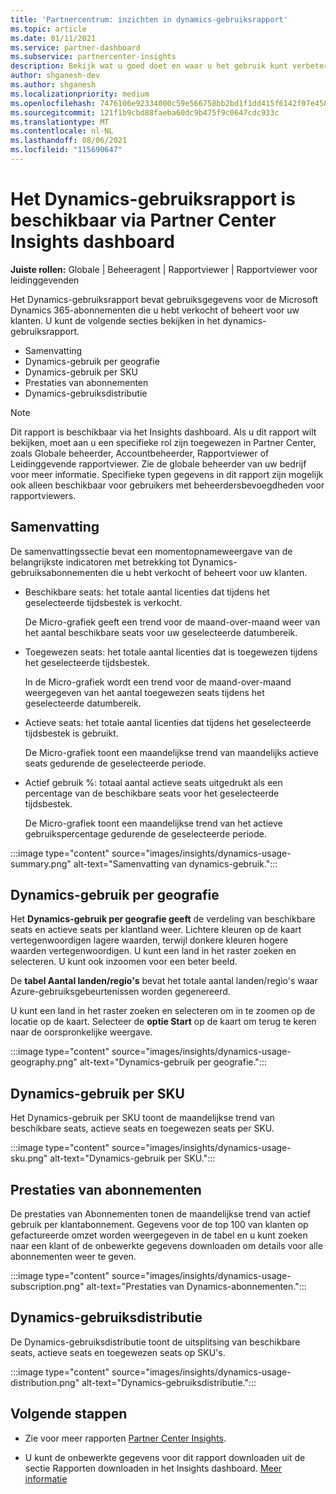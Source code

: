 ```yaml
---
title: 'Partnercentrum: inzichten in dynamics-gebruiksrapport'
ms.topic: article
ms.date: 01/11/2021
ms.service: partner-dashboard
ms.subservice: partnercenter-insights
description: Bekijk wat u goed doet en waar u het gebruik kunt verbeteren van Dynamics-abonnementen die u voor uw klanten verkoopt of beheert.
author: shganesh-dev
ms.author: shganesh
ms.localizationpriority: medium
ms.openlocfilehash: 7476106e92334000c59e566758bb2bd1f1dd415f6142f07e458b2aa9f5c62b41
ms.sourcegitcommit: 121f1b9cbd88faeba60dc9b475f9c0647cdc933c
ms.translationtype: MT
ms.contentlocale: nl-NL
ms.lasthandoff: 08/06/2021
ms.locfileid: "115690647"
---
```

# <a name="dynamics-usage-report-available-from-the-partner-center-insights-dashboard"></a>Het Dynamics-gebruiksrapport is beschikbaar via Partner Center Insights dashboard

**Juiste rollen:** Globale | Beheeragent | Rapportviewer | Rapportviewer voor leidinggevenden

Het Dynamics-gebruiksrapport bevat gebruiksgegevens voor de Microsoft Dynamics 365-abonnementen die u hebt verkocht of beheert voor uw klanten. U kunt de volgende secties bekijken in het dynamics-gebruiksrapport.

- Samenvatting
- Dynamics-gebruik per geografie
- Dynamics-gebruik per SKU
- Prestaties van abonnementen
- Dynamics-gebruiksdistributie

 > [!NOTE]
 > Dit rapport is beschikbaar via het Insights dashboard. Als u dit rapport wilt bekijken, moet aan u een specifieke rol zijn toegewezen in Partner Center, zoals Globale beheerder, Accountbeheerder, Rapportviewer of Leidinggevende rapportviewer. Zie de globale beheerder van uw bedrijf voor meer informatie. Specifieke typen gegevens in dit rapport zijn mogelijk ook alleen beschikbaar voor gebruikers met beheerdersbevoegdheden voor rapportviewers.

## <a name="summary"></a>Samenvatting

De samenvattingssectie bevat een momentopnameweergave van de belangrijkste indicatoren met betrekking tot Dynamics-gebruiksabonnementen die u hebt verkocht of beheert voor uw klanten.  

- Beschikbare seats: het totale aantal licenties dat tijdens het geselecteerde tijdsbestek is verkocht.

   De Micro-grafiek geeft een trend voor de maand-over-maand weer van het aantal beschikbare seats voor uw geselecteerde datumbereik.

- Toegewezen seats: het totale aantal licenties dat is toegewezen tijdens het geselecteerde tijdsbestek.

   In de Micro-grafiek wordt een trend voor de maand-over-maand weergegeven van het aantal toegewezen seats tijdens het geselecteerde datumbereik.

- Actieve seats: het totale aantal licenties dat tijdens het geselecteerde tijdsbestek is gebruikt. 

   De Micro-grafiek toont een maandelijkse trend van maandelijks actieve seats gedurende de geselecteerde periode.

- Actief gebruik %: totaal aantal actieve seats uitgedrukt als een percentage van de beschikbare seats voor het geselecteerde tijdsbestek. 

   De Micro-grafiek toont een maandelijkse trend van het actieve gebruikspercentage gedurende de geselecteerde periode.

:::image type="content" source="images/insights/dynamics-usage-summary.png" alt-text="Samenvatting van dynamics-gebruik.":::

## <a name="dynamics-usage-by-geography"></a>Dynamics-gebruik per geografie

Het **Dynamics-gebruik per geografie geeft** de verdeling van beschikbare seats en actieve seats per klantland weer. Lichtere kleuren op de kaart vertegenwoordigen lagere waarden, terwijl donkere kleuren hogere waarden vertegenwoordigen. U kunt een land in het raster zoeken en selecteren. U kunt ook inzoomen voor een beter beeld.

De **tabel Aantal landen/regio's** bevat het totale aantal landen/regio's waar Azure-gebruiksgebeurtenissen worden gegenereerd.

U kunt een land in het raster zoeken en selecteren om in te zoomen op de locatie op de kaart. Selecteer de **optie Start** op de kaart om terug te keren naar de oorspronkelijke weergave.

:::image type="content" source="images/insights/dynamics-usage-geography.png" alt-text="Dynamics-gebruik per geografie.":::

## <a name="dynamics-usage-by-sku"></a>Dynamics-gebruik per SKU

Het Dynamics-gebruik per SKU toont de maandelijkse trend van beschikbare seats, actieve seats en toegewezen seats per SKU.

:::image type="content" source="images/insights/dynamics-usage-sku.png" alt-text="Dynamics-gebruik per SKU.":::

## <a name="subscriptions-performance"></a>Prestaties van abonnementen

De prestaties van Abonnementen tonen de maandelijkse trend van actief gebruik per klantabonnement. Gegevens voor de top 100 van klanten op gefactureerde omzet worden weergegeven in de tabel en u kunt zoeken naar een klant of de onbewerkte gegevens downloaden om details voor alle abonnementen weer te geven.

:::image type="content" source="images/insights/dynamics-usage-subscription.png" alt-text="Prestaties van Dynamics-abonnementen.":::

## <a name="dynamics-usage-distribution"></a>Dynamics-gebruiksdistributie

De Dynamics-gebruiksdistributie toont de uitsplitsing van beschikbare seats, actieve seats en toegewezen seats op SKU's.

:::image type="content" source="images/insights/dynamics-usage-distribution.png" alt-text="Dynamics-gebruiksdistributie.":::

## <a name="next-steps"></a>Volgende stappen

- Zie voor meer rapporten [Partner Center Insights](partner-center-insights.md).

- U kunt de onbewerkte gegevens voor dit rapport downloaden uit de sectie Rapporten downloaden in het Insights dashboard. [Meer informatie](insights-download-reports.md) 
